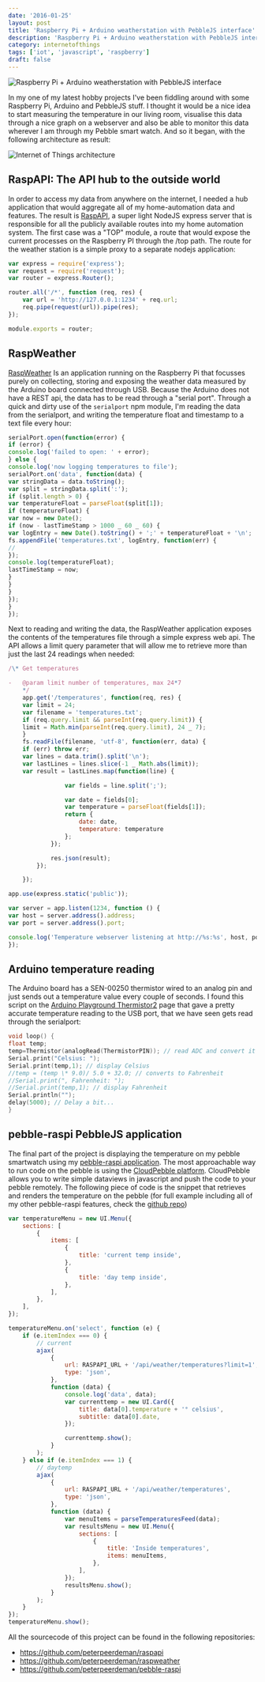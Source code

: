 ```yaml
---
date: '2016-01-25'
layout: post
title: 'Raspberry Pi + Arduino weatherstation with PebbleJS interface'
description: 'Raspberry Pi + Arduino weatherstation with PebbleJS interface'
category: internetofthings
tags: ['iot', 'javascript', 'raspberry']
draft: false
---
```


![Raspberry Pi + Arduino weatherstation with PebbleJS interface](../assets/images/2016-01-25-weather-pebblejs.jpg)

In my one of my latest hobby projects I've been fiddling around with some Raspberry Pi, Arduino and PebbleJS stuff. I thought it would be a nice idea to start measuring the temperature in our living room, visualise this data through a nice graph on a webserver and also be able to monitor this data wherever I am through my Pebble smart watch. And so it began, with the following architecture as result:

![Internet of Things architecture](../assets/images/2016-01-25-raspapi-architecture.png)

## RaspAPI: The API hub to the outside world

In order to access my data from anywhere on the internet, I needed a hub application that would aggregate all of my home-automation data and features. The result is [RaspAPI](https://github.com/peterpeerdeman/raspapi), a super light NodeJS express server that is responsible for all the publicly available routes into my home automation system. The first case was a "TOP" module, a route that would expose the current processes on the Raspberry PI through the /top path. The route for the weather station is a simple proxy to a separate nodejs application:

```javascript
var express = require('express');
var request = require('request');
var router = express.Router();

router.all('/*', function (req, res) {
    var url = 'http://127.0.0.1:1234' + req.url;
    req.pipe(request(url)).pipe(res);
});

module.exports = router;
```

## RaspWeather

[RaspWeather](https://github.com/peterpeerdeman/raspweather) Is an application running on the Raspberry Pi that focusses purely on collecting, storing and exposing the weather data measured by the Arduino board connected through USB. Because the Arduino does not have a REST api, the data has to be read through a "serial port". Through a quick and dirty use of the `serialport` npm module, I'm reading the data from the serialport, and writing the temperature float and timestamp to a text file every hour:

```javascript
serialPort.open(function(error) {
if (error) {
console.log('failed to open: ' + error);
} else {
console.log('now logging temperatures to file');
serialPort.on('data', function(data) {
var stringData = data.toString();
var split = stringData.split(':');
if (split.length > 0) {
var temperatureFloat = parseFloat(split[1]);
if (temperatureFloat) {
var now = new Date();
if (now - lastTimeStamp > 1000 _ 60 _ 60) {
var logEntry = new Date().toString() + ';' + temperatureFloat + '\n';
fs.appendFile('temperatures.txt', logEntry, function(err) {
//
});
console.log(temperatureFloat);
lastTimeStamp = now;
}
}
}
});
}
});
```

Next to reading and writing the data, the RaspWeather application exposes the contents of the temperatures file through a simple express web api. The API allows a limit query parameter that will allow me to retrieve more than just the last 24 readings when needed:

```javascript
/\* Get temperatures

-   @param limit number of temperatures, max 24*7
    */
    app.get('/temperatures', function(req, res) {
    var limit = 24;
    var filename = 'temperatures.txt';
    if (req.query.limit && parseInt(req.query.limit)) {
    limit = Math.min(parseInt(req.query.limit), 24 _ 7);
    }
    fs.readFile(filename, 'utf-8', function(err, data) {
    if (err) throw err;
    var lines = data.trim().split('\n');
    var lastLines = lines.slice(-1 _ Math.abs(limit));
    var result = lastLines.map(function(line) {

                var fields = line.split(';');

                var date = fields[0];
                var temperature = parseFloat(fields[1]);
                return {
                    date: date,
                    temperature: temperature
                };
            });

            res.json(result);
        });

    });

app.use(express.static('public'));

var server = app.listen(1234, function () {
var host = server.address().address;
var port = server.address().port;

console.log('Temperature webserver listening at http://%s:%s', host, port);
});
```

## Arduino temperature reading

The Arduino board has a SEN-00250 thermistor wired to an analog pin and just sends out a temperature value every couple of seconds. I found this script on the [Arduino Playground Thermistor2](http://playground.arduino.cc/ComponentLib/Thermistor2) page that gave a pretty accurate temperature reading to the USB port, that we have seen gets read through the serialport:

```c
void loop() {
float temp;
temp=Thermistor(analogRead(ThermistorPIN)); // read ADC and convert it to Celsius
Serial.print("Celsius: ");
Serial.print(temp,1); // display Celsius
//temp = (temp \* 9.0)/ 5.0 + 32.0; // converts to Fahrenheit
//Serial.print(", Fahrenheit: ");
//Serial.print(temp,1); // display Fahrenheit
Serial.println("");
delay(5000); // Delay a bit...
}
```

## pebble-raspi PebbleJS application

The final part of the project is displaying the temperature on my pebble smartwatch using my [pebble-raspi application](https://github.com/peterpeerdeman/pebble-raspi). The most approachable way to run code on the pebble is using the [CloudPebble platform](https://cloudpebble.net/). CloudPebble allows you to write simple dataviews in javascript and push the code to your pebble remotely. The following piece of code is the snippet that retrieves and renders the temperature on the pebble (for full example including all of my other pebble-raspi features, check the [github repo](https://github.com/peterpeerdeman/pebble-raspi))

```javascript
var temperatureMenu = new UI.Menu({
    sections: [
        {
            items: [
                {
                    title: 'current temp inside',
                },
                {
                    title: 'day temp inside',
                },
            ],
        },
    ],
});

temperatureMenu.on('select', function (e) {
    if (e.itemIndex === 0) {
        // current
        ajax(
            {
                url: RASPAPI_URL + '/api/weather/temperatures?limit=1',
                type: 'json',
            },
            function (data) {
                console.log('data', data);
                var currenttemp = new UI.Card({
                    title: data[0].temperature + '° celsius',
                    subtitle: data[0].date,
                });

                currenttemp.show();
            }
        );
    } else if (e.itemIndex === 1) {
        // daytemp
        ajax(
            {
                url: RASPAPI_URL + '/api/weather/temperatures',
                type: 'json',
            },
            function (data) {
                var menuItems = parseTemperaturesFeed(data);
                var resultsMenu = new UI.Menu({
                    sections: [
                        {
                            title: 'Inside temperatures',
                            items: menuItems,
                        },
                    ],
                });
                resultsMenu.show();
            }
        );
    }
});
temperatureMenu.show();
```

All the sourcecode of this project can be found in the following repositories:

-   <https://github.com/peterpeerdeman/raspapi>
-   <https://github.com/peterpeerdeman/raspweather>
-   <https://github.com/peterpeerdeman/pebble-raspi>
